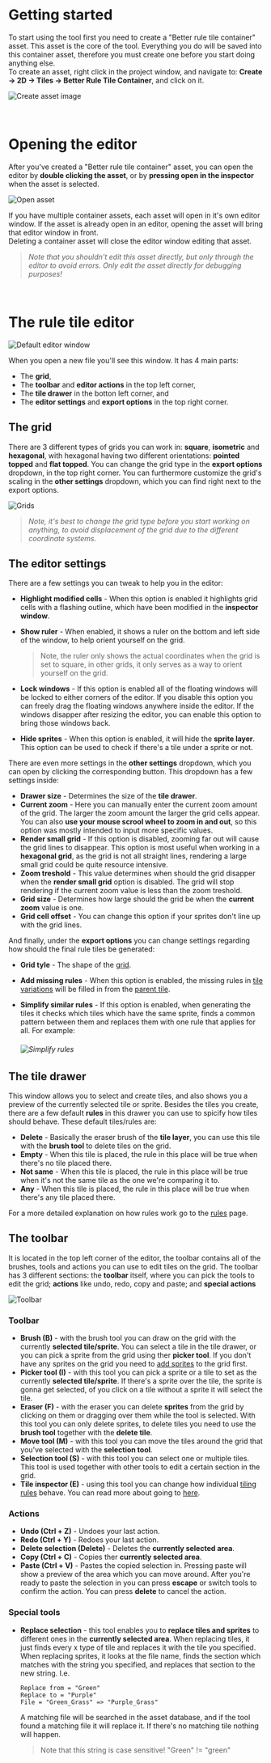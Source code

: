 # <!-- {docsify-ignore} -->

# Getting started

To start using the tool first you need to create a "Better rule tile container" asset. This asset is the core of the tool. Everything you do will be saved into this container asset, therefore you must create one before you start doing anything else.<br>
To create an asset, right click in the project window, and navigate to: **Create -> 2D -> Tiles -> Better Rule Tile Container**, and click on it.

![Create asset image](./images/create-asset.png)

<br>

# Opening the editor

After you've created a "Better rule tile container" asset, you can open the editor by **double clicking the asset**, or by **pressing open in the inspector** when the asset is selected. 

![Open asset](./images/open-asset.png)

If you have multiple container assets, each asset will open in it's own editor window. If the asset is already open in an editor, opening the asset will bring that editor window in front.<br>
Deleting a container asset will close the editor window editing that asset.

> *Note that you shouldn't edit this asset directly, but only through the editor to avoid errors. Only edit the asset directly for debugging purposes!*

<br>

# The rule tile editor

![Default editor window](./images/editor-window-default.png)

When you open a new file you'll see this window. It has 4 main parts:
- The **grid**,
- The **toolbar** and **editor actions** in the top left corner,
- The **tile drawer** in the botton left corner, and
- The **editor settings** and **export options** in the top right corner.

## The grid

There are 3 different types of grids you can work in: **square**, **isometric** and **hexagonal**, with hexagonal having two different orientations: **pointed topped** and **flat topped**. You can change the grid type in the **export options** dropdown, in the top right corner. You can furthermore customize the grid's scaling in the **other settings** dropdown, which you can find right next to the export options.

![Grids](./images/grids.png)

> *Note, it's best to change the grid type before you start working on anything, to avoid displacement of the grid due to the different coordinate systems.*

## The editor settings

There are a few settings you can tweak to help you in the editor:
- **Highlight modified cells** - When this option is enabled it highlights grid cells with a flashing outline, which have been modified in the **inspector window**.
- **Show ruler** - When enabled, it shows a ruler on the bottom and left side of the window, to help orient yourself on the grid.

    > Note, the ruler only shows the actual coordinates when the grid is set to square, in other grids, it only serves as a way to orient yourself on the grid.

- **Lock windows** - If this option is enabled all of the floating windows will be locked to either corners of the editor. If you disable this option you can freely drag the floating windows anywhere inside the editor. If the windows disapper after resizing the editor, you can enable this option to bring those windows back.
- **Hide sprites** - When this option is enabled, it will hide the **sprite layer**. This option can be used to check if there's a tile under a sprite or not.

There are even more settings in the **other settings** dropdown, which you can open by clicking the corresponding button. This dropdown has a few settings inside:
- **Drawer size** - Determines the size of the **tile drawer**.
- **Current zoom** - Here you can manually enter the current zoom amount of the grid. The larger the zoom amount the larger the grid cells appear. You can also **use your mouse scrool wheel to zoom in and out**, so this option was mostly intended to input more specific values.
- **Render small grid** - If this option is disabled, zooming far out will cause the grid lines to disappear. This option is most useful when working in a **hexagonal grid**, as the grid is not all straight lines, rendering a large small grid could be quite resource intensive.
- **Zoom treshold** - This value determines when should the grid disapper when the **render small grid** option is disabled. The grid will stop rendering if the current zoom value is less than the zoom treshold.
- **Grid size** - Determines how large should the grid be when the **current zoom** value is one.
- **Grid cell offset** - You can change this option if your sprites don't line up with the grid lines.

And finally, under the **export options** you can change settings regarding how should the final rule tiles be generated:
- **Grid tyle** - The shape of the [grid](./better-rule-tiles/get-started?id=the-grid).
- **Add missing rules** - When this option is enabled, the missing rules in [tile variations](./better-rule-tiles/tile-creation?id=unique-tiles-and-tile-variations) will be filled in from the [parent tile](./better-rule-tiles/tile-creation?id=unique-tiles-and-tile-variations).
- **Simplify similar rules** - If this option is enabled, when generating the tiles it checks which tiles which have the same sprite, finds a common pattern between them and replaces them with one rule that applies for all. For example:

   ###### ![Simplify rules](./images/simplify-rules.png)

## The tile drawer

This window allows you to select and create tiles, and also shows you a preview of the currently selected tile or sprite. Besides the tiles you create, there are a few default **rules** in this drawer you can use to spicify how tiles should behave. These default tiles/rules are:
- **Delete** - Basically the eraser brush of the **tile layer**, you can use this tile with the **brush tool** to delete tiles on the grid.
- **Empty** - When this tile is placed, the rule in this place will be true when there's no tile placed there.
- **Not same** - When this tile is placed, the rule in this place will be true when it's not the same tile as the one we're comparing it to.
- **Any** - When this tile is placed, the rule in this place will be true when there's any tile placed there.

For a more detailed explanation on how rules work go to the [rules](./better-rule-tiles/rules) page.

## The toolbar

It is located in the top left corner of the editor, the toolbar contains all of the brushes, tools and actions you can use to edit tiles on the grid. The toolbar has 3 different sections: the **toolbar** itself, where you can pick the tools to edit the grid; **actions** like undo, redo, copy and paste; and **special actions**

![Toolbar](./images/toolbar.png)

### Toolbar

- **Brush (B)** - with the brush tool you can draw on the grid with the currently **selected tile/sprite**. You can select a tile in the tile drawer, or you can pick a sprite from the grid using ther **picker tool**. If you don't have any sprites on the grid you need to [add sprites](./better-rule-tiles/tile-creation?id=adding-sprites-to-the-grid) to the grid first. 
- **Picker tool (I)** - with this tool you can pick a sprite or a tile to set as the currently **selected tile/sprite**. If there's a sprite over the tile, the sprite is gonna get selected, of you click on a tile without a sprite it will select the tile.
- **Eraser (F)** - with the eraser you can delete **sprites** from the grid by clicking on them or dragging over them while the tool is selected. With this tool you can only delete sprites, to delete tiles you need to use the **brush tool** together with the **delete tile**.
- **Move tool (M)** - with this tool you can move the tiles  around the grid that you've selected with the **selection tool**.
- **Selection tool (S)** - with this tool you can select one or multiple tiles. This tool is used together with other tools to edit a certain section in the grid.
- **Tile inspector (E)** - using this tool you can change how individual [tiling rules](./better-rule-tiles/tile-creation?id=setting-tiling-rules) behave. You can read more about going to [here](./better-rule-tiles/tile-creation?id=individual-tiling-rule-settings).

### Actions

- **Undo (Ctrl + Z)** - Undoes your last action.
- **Redo (Ctrl + Y)** - Redoes your last action.
- **Delete selection (Delete)** - Deletes the **currently selected area**.
- **Copy (Ctrl + C)** - Copies ther **currently selected area**.
- **Paste (Ctrl + V)** - Pastes the copied selection in. Pressing paste will show a preview of the area which you can move around. After you're ready to paste the selection in you can press **escape** or switch tools to confirm the action. You can press **delete** to cancel the action.

### Special tools

- **Replace selection** - this tool enables you to **replace tiles and sprites** to different ones in the **currently selected area**. When replacing tiles, it just finds every x type of tile and replaces it with the tile you specified. When replacing sprites, it looks at the file name, finds the section which matches with the string you specified, and replaces that section to the new string. I.e. 

    ```
    Replace from = "Green"
    Replace to = "Purple"
    File = "Green_Grass" => "Purple_Grass"
    ```
    A matching file will be searched in the asset database, and if the tool found a matching file it will replace it. If there's no matching tile nothing will happen.

    > Note that this string is case sensitive! "Green" != "green"

